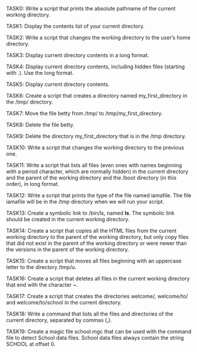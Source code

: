 TASK0: Write a script that prints the absolute pathname of the current working directory.

TASK1: Display the contents list of your current directory.

TASK2: Write a script that changes the working directory to the user’s home directory.

TASK3: Display current directory contents in a long format.

TASK4: Display current directory contents, including hidden files (starting with .). Use the long format.

TASK5: Display current directory contents.

TASK6: Create a script that creates a directory named my_first_directory in the /tmp/ directory.

TASK7: Move the file betty from /tmp/ to /tmp/my_first_directory.

TASK8: Delete the file betty.

TASK9: Delete the directory my_first_directory that is in the /tmp directory.

TASK10: Write a script that changes the working directory to the previous one.

TASK11: Write a script that lists all files (even ones with names beginning with a period character, which are normally hidden) in the current directory and the parent of the working directory and the /boot directory (in this order), in long format.

TASK12: Write a script that prints the type of the file named iamafile. The file iamafile will be in the /tmp directory when we will run your script.

TASK13: Create a symbolic link to /bin/ls, named __ls__. The symbolic link should be created in the current working directory.

TASK14: Create a script that copies all the HTML files from the current working directory to the parent of the working directory, but only copy files that did not exist in the parent of the working directory or were newer than the versions in the parent of the working directory.

TASK15: Create a script that moves all files beginning with an uppercase letter to the directory /tmp/u.

TASK16: Create a script that deletes all files in the current working directory that end with the character ~.

TASK17: Create a script that creates the directories welcome/, welcome/to/ and welcome/to/school in the current directory.

TASK18: Write a command that lists all the files and directories of the current directory, separated by commas (,).

TASK19: Create a magic file school.mgc that can be used with the command file to detect School data files. School data files always contain the string SCHOOL at offset 0.
